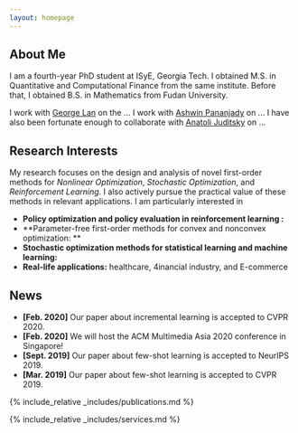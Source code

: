 ```yaml
---
layout: homepage
---
```


## About Me

I am a fourth-year PhD student at ISyE, Georgia Tech. I obtained M.S. in Quantitative and Computational Finance from the same institute. Before that, I obtained B.S. in Mathematics from Fudan University.

I work with [George Lan](https://sites.gatech.edu/guanghui-lan/) on the ... I work with [Ashwin Pananjady](https://sites.gatech.edu/ashwin-pananjady/) on ... I have also been fortunate enough to collaborate with [Anatoli Juditsky](https://sites.google.com/view/anatoli-juditsky) on ...

## Research Interests

My research focuses on the design and analysis of novel first-order methods for *Nonlinear Optimization*, *Stochastic Optimization*, and *Reinforcement Learning*. I also actively pursue the practical value of these methods in relevant applications. I am particularly interested in

- **Policy optimization and policy evaluation in reinforcement learning :** 
- **Parameter-free first-order methods for convex and nonconvex optimization: ** 
- **Stochastic optimization methods for statistical learning and machine learning:**
- **Real-life applications:** healthcare, 4inancial industry, and E-commerce 

## News

- **[Feb. 2020]** Our paper about incremental learning is accepted to CVPR 2020.
- **[Feb. 2020]** We will host the ACM Multimedia Asia 2020 conference in Singapore!
- **[Sept. 2019]** Our paper about few-shot learning is accepted to NeurIPS 2019.
- **[Mar. 2019]** Our paper about few-shot learning is accepted to CVPR 2019.

{% include_relative _includes/publications.md %}

{% include_relative _includes/services.md %}
